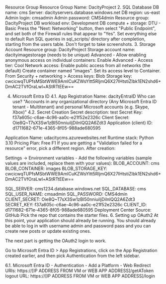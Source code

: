 Resource Group
Resource Group Name: DacityProject
2. SQL Database
DB name: cms
Server: dacityservers.database.windows.net
DB region: us-east
Admin login: cmsadmin
Admin password: CMS4dmin
Resource group: DacityProject
DB workload env: Development
DB compute + storage: DTU - Basic
Press the "Next: Networking" button, then select "Public Endpoint", and set both of the Firewall rules that appear to "Yes".
Set everything else to default
Run SQL queries in sql_scripts/ directory after completion, starting from the users table. Don't forget to take screenshots.
3. Storage Account
Resource group: DacityProject
Storage account name: dacityimagestorage (needs to be unique)
Advanced - Allow enabling anonymous access on individual containers: Enable
Advanced - Access tier: Cool
Network access: Enable public access from all networks (the default)
Create container named "images". Set its access level to Container.
From Security + networking > Access keys:
Blob Storage key: cwcicwqTUPfsMSbtWWE9AmICuKZWsYltt5RljmQ6X27IHtstiZlbk1EN2shd6+DmAC2TVfOraLwl+AStRTtEEw==

4. Microsoft Entra ID
4.1. App Registration
Name: dacityEntraID
Who can use? "Accounts in any organizational directory (Any Microsoft Entra ID tenant - Multitenant) and personal Microsoft accounts (e.g. Skype, Xbox)"
4.2. Secret Creation
Secret description: test
Secret Key: f37a605c-c6ae-4c96-aa0c-e21f52e2326c
Client Secret: Oie8Q~T7sX3Sw1zBI50nniuiIjDilnlQQ2A6Zdt3
Application (client) ID: d1711682-671e-4365-8f05-988ade680595

Application
Name: udacitycms.azurewebsites.net
Runtime stack: Python 3.10
Pricing Plan: Free F1
If you are getting a "Validation failed for a resource" error, pick a different region.
After creation:

Settings -> Environment variables - Add the following variables (sample values are included, replace them with your values):
BLOB_ACCOUNT: cms
BLOB_CONTAINER: images
BLOB_STORAGE_KEY: cwcicwqTUPfsMSbtWWE9AmICuKZWsYltt5RljmQ6X27IHtstiZlbk1EN2shd6+DmAC2TVfOraLwl+AStRTtEEw==

SQL_SERVER: cms1234.database.windows.net
SQL_DATABASE: cms
SQL_USER_NAME: cmsadmin
SQL_PASSWORD: CMS4dmin
CLIENT_SECRET: Oie8Q~T7sX3Sw1zBI50nniuiIjDilnlQQ2A6Zdt3
SECRET_KEY: f37a605c-c6ae-4c96-aa0c-e21f52e2326c
CLIENT_ID: d1711682-671e-4365-8f05-988ade680595
Deployment Center
Source: GitHub
Pick the repo that contains the starter files.
6. Setting up OAuth2
At this point, your application should already be running. You should already be able to log in with username admin and password pass and you can create new posts or update existing ones.

The next part is getting the OAuth2 login to work.

Go to Microsoft Entra ID > App Registrations, click on the App Registration created earlier, and then pick Authentication from the left sidebar.

6.1. Microsoft Entra ID - Authentication - Add a Platform - Web
Redirect URIs: https://[IP ADDRESS FROM VM or WEB APP ADDRESS]/getAToken
logout URL: https://[IP ADDRESS FROM VM or WEB APP ADDRESS]/login
